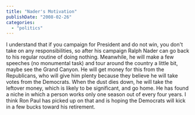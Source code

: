 ```yaml
---
title: "Nader's Motivation"
publishDate: "2008-02-26"
categories: 
  - "politics"
---
```


I understand that if you campaign for President and do not win, you don't take on any responsibilities, so after his campaign Ralph Nader can go back to his regular routine of doing nothing. Meanwhile, he will make a few speeches (no monumental task) and tour around the country a little bit, maybe see the Grand Canyon. He will get money for this from the Republicans, who will give him plenty because they believe he will take votes from the Democrats. When the dust dies down, he will take the leftover money, which is likely to be significant, and go home. He has found a niche in which a person works only one season out of every four years. I think Ron Paul has picked up on that and is hoping the Democrats will kick in a few bucks toward his retirement.
